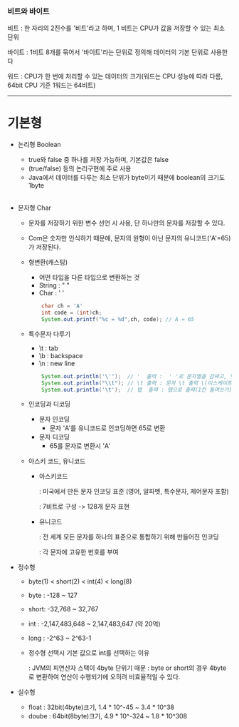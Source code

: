 ### 비트와 바이트

비트  : 한 자리의 2진수를 '비트'라고 하며, 1 비트는 CPU가 값을 저장할 수 있는 최소 단위

바이트 : 1비트 8개를 묶어서 '바이트'라는 단위로 정의해 데이터의 기본 단위로 사용한다

워드  : CPU가 한 번에 처리할 수 있는 데이터의 크기(워드는 CPU 성능에 따라 다름, 64bit CPU 기준 1워드는 64비트)

---

# 기본형


- 논리형 Boolean
    - true와 false 중 하나를 저장 가능하며, 기본값은 false
    - (true/false) 등의 논리구현에 주로 사용
    - Java에서 데이터를 다루는 최소 단위가 byte이기 때문에 boolean의 크기도 1byte
<br><br/>

- 문자형 Char
    - 문자를 저장하기 위한 변수 선언 시 사용, 단 하나만의 문자를 저장할 수 있다.
    - Com은 숫자만 인식하기 때문에, 문자의 원형이 아닌 문자의 유니코드('A'=65)가 저장된다.
    - 형변환(캐스팅)
        - 어떤 타입을 다른 타입으로 변환하는 것
        - String : " "
        - Char   : ' '
        
        ```java
            char ch = 'A'
            int code = (int)ch;
            System.out.printf("%c = %d",ch, code); // A = 65
        ```
    - 특수문자 다루기
        - \t : tab
        - \b : backspace
        - \n : new line
        
        ```java
            System.out.println('\'');  // '  출력 :  ' '로 문자열을 감싸고, \(이스케이프) '(값) 출력
            System.out.println("\\t"); // \t 출력 : 문자 \t 출력 \(이스케이프) \t 출력
            System.out.println('\t');  // 탭  출력 : 탭으로 출력(1칸 들여쓰기) 
        ```
    - 인코딩과 디코딩
        - 문자 인코딩
            - 문자 'A'를 유니코드로 인코딩하면 65로 변환
        - 문자 디코딩
            - 65를 문자로 변환시 'A'
    
    - 아스키 코드, 유니코드
        - 아스키코드 

            : 미국에서 만든 문자 인코딩 표준 (영어, 알파벳, 특수문자, 제어문자 포함)

            : 7비트로 구성 -> 128개 문자 표현

        - 유니코드

            : 전 세계 모든 문자를 하나의 표준으로 통합하기 위해 만들어진 인코딩
            
            : 각 문자에 고유한 번호를 부여

- 정수형
    - byte(1) < short(2) < int(4) < long(8)
    - byte : -128 ~ 127
    - short: -32,768 ~ 32,767
    - int  : -2,147,483,648 ~ 2,147,483,647 (약 20억)
    - long : -2^63 ~ 2^63-1
    - 정수형 선택시 기본 값으로 int를 선택하는 이유

        : JVM의 피연산자 스택이 4byte 단위기 때문
        : byte or short의 경우 4byte로 변환하여 연산이 수행되기에 오히려 비효율적일 수 있다.

- 실수형
    - float : 32bit(4byte)크기, 1.4 * 10^-45 ~ 3.4 * 10^38
    - doube : 64bit(8byte)크기, 4.9 * 10^-324 ~ 1.8 * 10^308
    